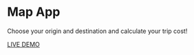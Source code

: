 <h1>Map App</h1>

<p>Choose your origin and destination and calculate your trip cost!<p>
  
 <a href="https://kulmarcin.github.io/mapApp/">LIVE DEMO</a>
